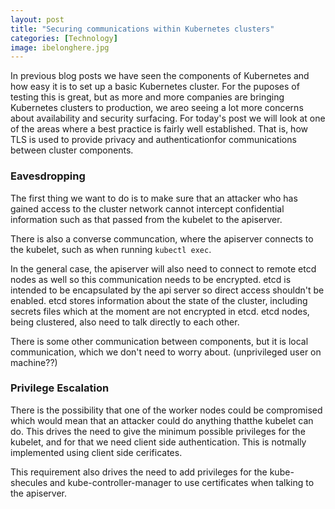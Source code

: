```yaml
---
layout: post
title: "Securing communications within Kubernetes clusters"
categories: [Technology]
image: ibelonghere.jpg
---
```


In previous blog posts we have seen the components of Kubernetes and how easy it is to set up a basic Kubernetes cluster. For the puposes of testing this is great, but as more and more companies are bringing Kubernetes clusters to production, we areo seeing a lot more concerns about availability and security surfacing. For today's post we will look at one of the areas where a best practice is fairly well established. That is, how TLS is used to provide privacy and authenticationfor communications between cluster components. 

<!--more-->

### Eavesdropping

The first thing we want to do is to make sure that an attacker who has gained access to the cluster network cannot intercept confidential information such as that passed from the kubelet to the apiserver.

There is also a converse communcation, where the apiserver connects to the kubelet, such as when running `kubectl exec`.

In the general case, the apiserver will also need to connect to remote etcd nodes as well so this communication needs to be encrypted. etcd is intended to be encapsulated by the api server so direct access shouldn't  be enabled. etcd stores information about the state of the cluster, including secrets files which at the moment are not encrypted in etcd. etcd nodes, being clustered, also need to talk directly to each other.

There is some other communication between components, but it is local communication, which we don't need to worry about. (unprivileged user on machine??)

### Privilege Escalation

There is the possibility that one of the worker nodes could be compromised which would mean that an attacker could do anything thatthe kubelet can do. This drives the need to give the minimum possible privileges for the kubelet, and for that we need client side authentication. This is notmally implemented using client side cerificates. 

This requirement also drives the need to add privileges for the kube-shecules and kube-controller-manager to use certificates when talking to the apiserver.            
